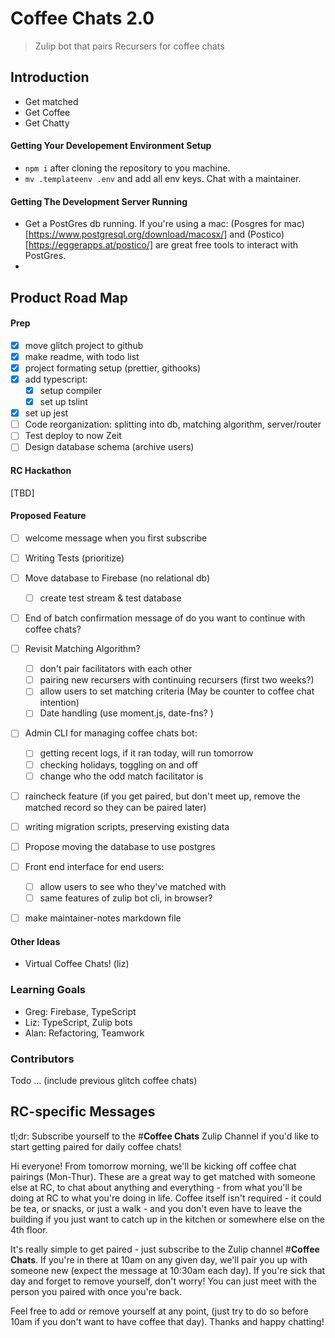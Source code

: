 # Coffee Chats 2.0

> Zulip bot that pairs Recursers for coffee chats

## Introduction
- Get matched
- Get Coffee
- Get Chatty


#### Getting Your Developement Environment Setup
- `npm i` after cloning the repository to you machine.
- `mv .templateenv .env` and add all env keys. Chat with a maintainer.

#### Getting The Development Server Running
- Get a PostGres db running.  If you're using a mac: (Posgres for mac)[https://www.postgresql.org/download/macosx/] and (Postico)[https://eggerapps.at/postico/] are great free tools to interact with PostGres.
- 


## Product Road Map

#### Prep

- [x] move glitch project to github
- [x] make readme, with todo list
- [x] project formating setup (prettier, githooks)
- [x] add typescript:
  - [x] setup compiler
  - [x] set up tslint
- [x] set up jest
- [ ] Code reorganization: splitting into db, matching algorithm, server/router
- [ ] Test deploy to now Zeit
- [ ] Design database schema (archive users)

#### RC Hackathon

[TBD]

#### Proposed Feature

- [ ] welcome message when you first subscribe

- [ ] Writing Tests (prioritize)

- [ ] Move database to Firebase (no relational db)

  - [ ] create test stream & test database

- [ ] End of batch confirmation message of do you want to continue with coffee chats?

- [ ] Revisit Matching Algorithm?

  - [ ] don't pair facilitators with each other
  - [ ] pairing new recursers with continuing recursers (first two weeks?)
  - [ ] allow users to set matching criteria (May be counter to coffee chat intention)
  - [ ] Date handling (use moment.js, date-fns? )

- [ ] Admin CLI for managing coffee chats bot:

  - [ ] getting recent logs, if it ran today, will run tomorrow
  - [ ] checking holidays, toggling on and off
  - [ ] change who the odd match facilitator is

- [ ] raincheck feature (if you get paired, but don't meet up, remove the matched record so they can be paired later)

- [ ] writing migration scripts, preserving existing data

- [ ] Propose moving the database to use postgres

- [ ] Front end interface for end users:

  - [ ] allow users to see who they've matched with
  - [ ] same features of zulip bot cli, in browser?

- [ ] make maintainer-notes markdown file

#### Other Ideas

- Virtual Coffee Chats! (liz)

### Learning Goals

- Greg: Firebase, TypeScript
- Liz: TypeScript, Zulip bots
- Alan: Refactoring, Teamwork

### Contributors

Todo ... (include previous glitch coffee chats)

## RC-specific Messages

tl;dr: Subscribe yourself to the #**Coffee Chats** Zulip Channel if you'd like to start getting paired for daily coffee chats!

Hi everyone! From tomorrow morning, we'll be kicking off coffee chat pairings (Mon-Thur). These are a great way to get matched with someone else at RC, to chat about anything and everything - from what you'll be doing at RC to what you're doing in life. Coffee itself isn't required - it could be tea, or snacks, or just a walk - and you don't even have to leave the building if you just want to catch up in the kitchen or somewhere else on the 4th floor.

It's really simple to get paired - just subscribe to the Zulip channel #**Coffee Chats**. If you're in there at 10am on any given day, we'll pair you up with someone new (expect the message at 10:30am each day). If you're sick that day and forget to remove yourself, don't worry! You can just meet with the person you paired with once you're back.

Feel free to add or remove yourself at any point, (just try to do so before 10am if you don't want to have coffee that day). Thanks and happy chatting!
